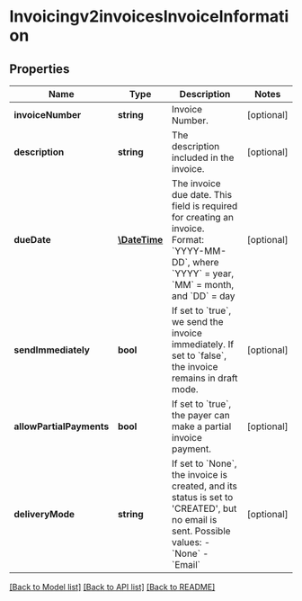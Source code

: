 # Invoicingv2invoicesInvoiceInformation

## Properties
Name | Type | Description | Notes
------------ | ------------- | ------------- | -------------
**invoiceNumber** | **string** | Invoice Number. | [optional] 
**description** | **string** | The description included in the invoice. | [optional] 
**dueDate** | [**\DateTime**](\DateTime.md) | The invoice due date. This field is required for creating an invoice. Format: &#x60;YYYY-MM-DD&#x60;, where &#x60;YYYY&#x60; &#x3D; year, &#x60;MM&#x60; &#x3D; month, and &#x60;DD&#x60; &#x3D; day | [optional] 
**sendImmediately** | **bool** | If set to &#x60;true&#x60;, we send the invoice immediately. If set to &#x60;false&#x60;, the invoice remains in draft mode. | [optional] 
**allowPartialPayments** | **bool** | If set to &#x60;true&#x60;, the payer can make a partial invoice payment. | [optional] 
**deliveryMode** | **string** | If set to &#x60;None&#x60;, the invoice is created, and its status is set to &#39;CREATED&#39;, but no email is sent.    Possible values:        - &#x60;None&#x60;   - &#x60;Email&#x60; | [optional] 

[[Back to Model list]](../README.md#documentation-for-models) [[Back to API list]](../README.md#documentation-for-api-endpoints) [[Back to README]](../README.md)


